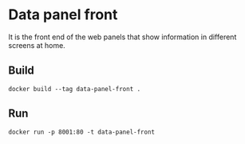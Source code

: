 # Data panel front

It is the front end of the web panels that show information in different screens at home.

## Build

```
docker build --tag data-panel-front .
```

## Run

```
docker run -p 8001:80 -t data-panel-front
```